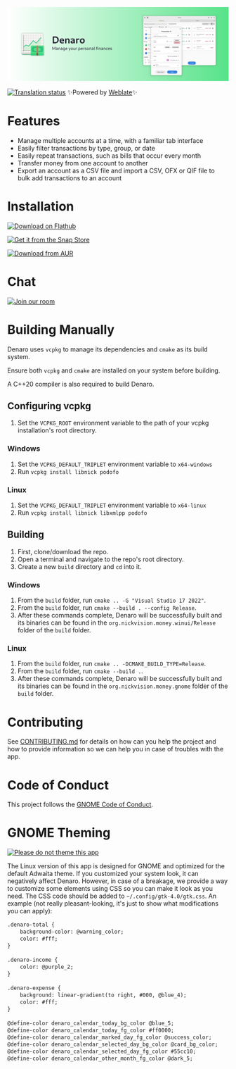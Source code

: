 ![](resources/banner.png)

[![Translation status](https://hosted.weblate.org/widgets/nickvision-money/-/app/svg-badge.svg)](https://hosted.weblate.org/engage/nickvision-money/) ✨Powered by [Weblate](https://weblate.org/en/)✨

# Features
- Manage multiple accounts at a time, with a familiar tab interface
- Easily filter transactions by type, group, or date
- Easily repeat transactions, such as bills that occur every month
- Transfer money from one account to another
- Export an account as a CSV file and import a CSV, OFX or QIF file to bulk add transactions to an account

# Installation

<a href='https://flathub.org/apps/details/org.nickvision.money'><img width='140' alt='Download on Flathub' src='https://flathub.org/assets/badges/flathub-badge-en.png'/></a>

<a href="https://snapcraft.io/denaro"><img width='140' alt="Get it from the Snap Store" src="https://snapcraft.io/static/images/badges/en/snap-store-black.svg"/></a>

<a href="https://aur.archlinux.org/packages/denaro"><img width='140' alt="Download from AUR" src="https://aur.archlinux.org/static/css/archnavbar/aurlogo.png"/></a>

# Chat
<a href='https://matrix.to/#/#nickvision:matrix.org'><img width='140' alt='Join our room' src='https://user-images.githubusercontent.com/17648453/196094077-c896527d-af6d-4b43-a5d8-e34a00ffd8f6.png'/></a>

# Building Manually
Denaro uses `vcpkg` to manage its dependencies and `cmake` as its build system.

Ensure both `vcpkg` and `cmake` are installed on your system before building.

A C++20 compiler is also required to build Denaro.

## Configuring vcpkg
1. Set the `VCPKG_ROOT` environment variable to the path of your vcpkg installation's root directory.
### Windows
1. Set the `VCPKG_DEFAULT_TRIPLET` environment variable to `x64-windows`
1. Run `vcpkg install libnick podofo`
### Linux
1. Set the `VCPKG_DEFAULT_TRIPLET` environment variable to `x64-linux`
1. Run `vcpkg install libnick libxmlpp podofo`

## Building
1. First, clone/download the repo.
1. Open a terminal and navigate to the repo's root directory.
1. Create a new `build` directory and `cd` into it. 
### Windows
1. From the `build` folder, run `cmake .. -G "Visual Studio 17 2022"`.
1. From the `build` folder, run `cmake --build . --config Release`.
1. After these commands complete, Denaro will be successfully built and its binaries can be found in the `org.nickvision.money.winui/Release` folder of the `build` folder.
### Linux
1. From the `build` folder, run `cmake .. -DCMAKE_BUILD_TYPE=Release`.
1. From the `build` folder, run `cmake --build .`.
1. After these commands complete, Denaro will be successfully built and its binaries can be found in the `org.nickvision.money.gnome` folder of the `build` folder.

# Contributing

See [CONTRIBUTING.md](CONTRIBUTING.md) for details on how can you help the project and how to provide information so we can help you in case of troubles with the app.

# Code of Conduct

This project follows the [GNOME Code of Conduct](https://wiki.gnome.org/Foundation/CodeOfConduct).

# GNOME Theming

[![Please do not theme this app](https://stopthemingmy.app/badge.svg)](https://stopthemingmy.app) 

The Linux version of this app is designed for GNOME and optimized for the default Adwaita theme. If you customized your system look, it can negatively affect Denaro. However, in case of a breakage, we provide a way to customize some elements using CSS so you can make it look as you need. The CSS code should be added to `~/.config/gtk-4.0/gtk.css`. An example (not really pleasant-looking, it's just to show what modifications you can apply):

```
.denaro-total {
    background-color: @warning_color;
    color: #fff;
}

.denaro-income {
    color: @purple_2;
}

.denaro-expense {
    background: linear-gradient(to right, #000, @blue_4);
    color: #fff;
}

@define-color denaro_calendar_today_bg_color @blue_5;
@define-color denaro_calendar_today_fg_color #ff0000;
@define-color denaro_calendar_marked_day_fg_color @success_color;
@define-color denaro_calendar_selected_day_bg_color @card_bg_color;
@define-color denaro_calendar_selected_day_fg_color #55cc10;
@define-color denaro_calendar_other_month_fg_color @dark_5;
```
